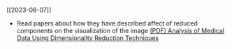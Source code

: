 [[2023-08-07]]
- Read papers about how they have described affect of reduced components on the visualization of the image
[(PDF) Analysis of Medical Data Using Dimensionality Reduction Techniques](https://www.researchgate.net/publication/268279845_Analysis_of_Medical_Data_Using_Dimensionality_Reduction_Techniques)
